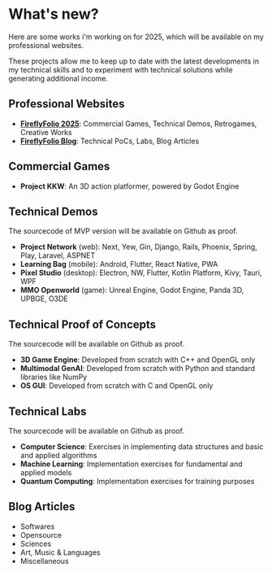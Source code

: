 # What's new?

Here are some works i'm working on for 2025, which will be available on my professional websites.

These projects allow me to keep up to date with the latest developments in my technical skills and to experiment with technical solutions while generating additional income.

## Professional Websites
- **[FireflyFolio 2025](https://www.fireflyfolio.com)**: Commercial Games, Technical Demos, Retrogames, Creative Works
- **[FireflyFolio Blog](https://fireflyfolio.github.io)**: Technical PoCs, Labs, Blog Articles

## Commercial Games
- **Project KKW**: An 3D action platformer, powered by Godot Engine

## Technical Demos
The sourcecode of MVP version will be available on Github as proof.

- **Project Network** (web): Next, Yew, Gin, Django, Rails, Phoenix, Spring, Play, Laravel, ASPNET
- **Learning Bag** (mobile): Android, Flutter, React Native, PWA
- **Pixel Studio** (desktop): Electron, NW, Flutter, Kotlin Platform, Kivy, Tauri, WPF
- **MMO Openworld** (game): Unreal Engine, Godot Engine, Panda 3D, UPBGE, O3DE

## Technical Proof of Concepts
The sourcecode will be available on Github as proof.

- **3D Game Engine**: Developed from scratch with C++ and OpenGL only
- **Multimodal GenAI**: Developed from scratch with Python and standard libraries like NumPy
- **OS GUI**: Developed from scratch with C and OpenGL only

## Technical Labs
The sourcecode will be available on Github as proof.

- **Computer Science**: Exercises in implementing data structures and basic and applied algorithms
- **Machine Learning**: Implementation exercises for fundamental and applied models
- **Quantum Computing**: Implementation exercises for training purposes

## Blog Articles
- Softwares 
- Opensource
- Sciences 
- Art, Music & Languages
- Miscellaneous

